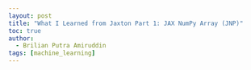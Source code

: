 ```yaml
---
layout: post
title: "What I Learned from Jaxton Part 1: JAX NumPy Array (JNP)"
toc: true
author:
  - Brilian Putra Amiruddin
tags: [machine_learning]
---
```


